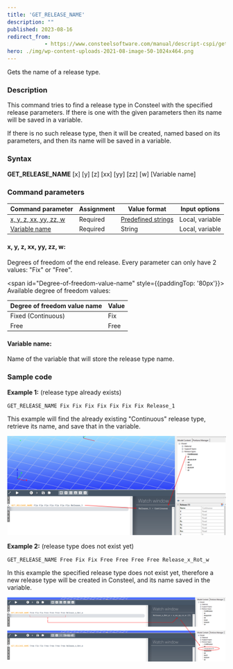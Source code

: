```yaml
---
title: 'GET_RELEASE_NAME'
description: ""
published: 2023-08-16
redirect_from: 
            - https://www.consteelsoftware.com/manual/descript-cspi/get_release_name/
hero: ./img/wp-content-uploads-2021-08-image-50-1024x464.png
---
```


Gets the name of a release type.

### Description

This command tries to find a release type in Consteel with the specified release parameters. If there is one with the given parameters then its name will be saved in a variable.

If there is no such release type, then it will be created, named based on its parameters, and then its name will be saved in a variable.

### Syntax

**GET_RELEASE_NAME** \[x] \[y] \[z] \[xx] \[yy] \[zz] \[w] [Variable name]

### Command parameters

| **Command parameter**                             | **Assignment** | **Value format**                                    | **Input options** |
| ------------------------------------------------- | -------------- | --------------------------------------------------- | ----------------- |
| [x, y, z, xx, yy, zz, w](#x-y-z-xx-yy-zz-w)       | Required       | [Predefined strings](#Degree-of-freedom-value-name) | Local, variable   |
| [Variable name](#variable-name)                   | Required       | String                                              | Local, variable   |

#### x, y, z, xx, yy, zz, w:
Degrees of freedom of the end release. Every parameter can only have 2 values: "Fix" or "Free".

<span id="Degree-of-freedom-value-name" style={{paddingTop: '80px'}}> Available degree of freedom values: </span>
<div style={{paddingBottom: '20px'}}> </div>

| **Degree of freedom value name** | **Value** |
| -------------------------------- | --------- |
| Fixed (Continuous)               | Fix       |
| Free                             | Free      |

#### Variable name:
Name of the variable that will store the release type name.

### Sample code

**Example 1:** (release type already exists)

```
GET_RELEASE_NAME Fix Fix Fix Fix Fix Fix Fix Release_1
```

This example will find the already existing "Continuous" release type, retrieve its name, and save that in the variable.

[![](./img/wp-content-uploads-2021-08-image-50-1024x464.png)](https://consteelsoftware.com/wp-content/uploads/2021/08/image-50.png)

**Example 2:** (release type does not exist yet)

```
GET_RELEASE_NAME Free Fix Fix Free Free Free Free Release_x_Rot_w
```

In this example the specified release type does not exist yet, therefore a new release type will be created in Consteel, and its name saved in the variable.

[![](./img/wp-content-uploads-2021-08-image-53-1024x301.png)](https://consteelsoftware.com/wp-content/uploads/2021/08/image-53.png)
